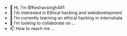 - 👋 Hi, I’m @Keshavsingh491
- 👀 I’m interested in Ethical hacking and webdevelopment
- 🌱 I’m currently learning an ethical hacking in internshala
- 💞️ I’m looking to collaborate on ...
- 📫 How to reach me ...

<!---
Keshavsingh491/Keshavsingh491 is a ✨ special ✨ repository because its `README.md` (this file) appears on your GitHub profile.
You can click the Preview link to take a look at your changes.
--->
